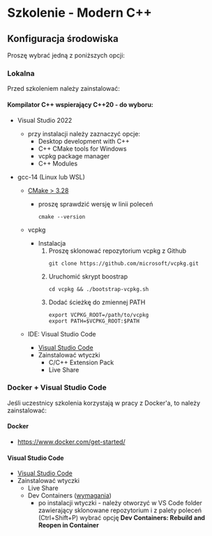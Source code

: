 # Szkolenie - Modern C++ #

## Konfiguracja środowiska

Proszę wybrać jedną z poniższych opcji:

### Lokalna

Przed szkoleniem należy zainstalować:

#### Kompilator C++ wspierający C++20 - do wyboru:
  * Visual Studio 2022
    * przy instalacji należy zaznaczyć opcje:
      * Desktop development with C++
      * C++ CMake tools for Windows
      * vcpkg package manager
      * C++ Modules

  * gcc-14 (Linux lub WSL)
    * [CMake > 3.28](https://cmake.org/)
      * proszę sprawdzić wersję w linii poleceń        
  
        ```
        cmake --version
        ```

    * vcpkg
      * Instalacja
        1. Proszę sklonować repozytorium vcpkg z Github
           ```
           git clone https://github.com/microsoft/vcpkg.git
           ```
        2. Uruchomić skrypt boostrap
           ```
           cd vcpkg && ./bootstrap-vcpkg.sh
           ```
        3. Dodać ścieżkę do zmiennej PATH
           ```
           export VCPKG_ROOT=/path/to/vcpkg
           export PATH=$VCPKG_ROOT:$PATH
           ```
      
    * IDE: Visual Studio Code
      * [Visual Studio Code](https://code.visualstudio.com/)
      * Zainstalować wtyczki
        * C/C++ Extension Pack
        * Live Share

### Docker + Visual Studio Code

Jeśli uczestnicy szkolenia korzystają w pracy z Docker'a, to należy zainstalować:

#### Docker
* https://www.docker.com/get-started/

#### Visual Studio Code

* [Visual Studio Code](https://code.visualstudio.com/)
* Zainstalować wtyczki
  * Live Share
  * Dev Containers ([wymagania](https://code.visualstudio.com/docs/devcontainers/containers#_system-requirements))
    * po instalacji wtyczki - należy otworzyć w VS Code folder zawierający sklonowane repozytorium i z palety poleceń (Ctrl+Shift+P) wybrać opcję **Dev Containers: Rebuild and Reopen in Container**
